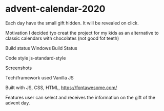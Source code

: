 ﻿# advent-calendar-2020

Each day have the small gift hidden. It will be revealed on click.

Motivation I decided tyo creat the project for my kids as an alternative to classic calendars with chocolates (not good fot teeth)

Build status Windows Build Status

Code style js-standard-style

Screenshots

Tech/framework used Vanilla JS

Built with JS, CSS, HTML, https://fontawesome.com/

Features user can select and receives the information on the gift of the advent day.
